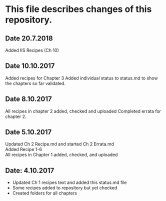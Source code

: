 # This file describes changes of this repository.

## Date 20.7.2018
Added IIS Recipes (Ch 10)

## Date 10.10.2017

Added recipes for Chapter 3
Added individual status to status.md to show the chapters so far validated.

## Date 8.10.2017

All recipes in chapter 2 added, checked and uploaded
Completed errata for chapter 2.

## Date 5.10.2017

Updated Ch 2 Recipe.md and started Ch 2 Errata.md  
Added Recipe 1-6  
All recipes in Chapter 1 added, checked, and uploaded

## Date: 4.10.2017

- Updated Ch 1 recipes text and added this status.md file
- Some recipes added to repository but yet checked
- Created folders for all chapters